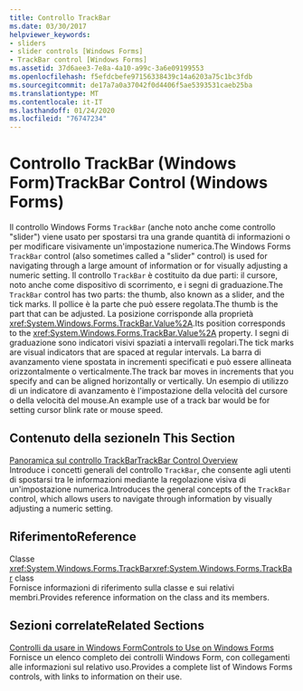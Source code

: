 ```yaml
---
title: Controllo TrackBar
ms.date: 03/30/2017
helpviewer_keywords:
- sliders
- slider controls [Windows Forms]
- TrackBar control [Windows Forms]
ms.assetid: 37d6aee3-7e8a-4a10-a99c-3a6e09199553
ms.openlocfilehash: f5efdcbefe97156338439c14a6203a75c1bc3fdb
ms.sourcegitcommit: de17a7a0a37042f0d4406f5ae5393531caeb25ba
ms.translationtype: MT
ms.contentlocale: it-IT
ms.lasthandoff: 01/24/2020
ms.locfileid: "76747234"
---
```

# <a name="trackbar-control-windows-forms"></a><span data-ttu-id="07929-102">Controllo TrackBar (Windows Form)</span><span class="sxs-lookup"><span data-stu-id="07929-102">TrackBar Control (Windows Forms)</span></span>
<span data-ttu-id="07929-103">Il controllo Windows Forms `TrackBar` (anche noto anche come controllo "slider") viene usato per spostarsi tra una grande quantità di informazioni o per modificare visivamente un'impostazione numerica.</span><span class="sxs-lookup"><span data-stu-id="07929-103">The Windows Forms `TrackBar` control (also sometimes called a "slider" control) is used for navigating through a large amount of information or for visually adjusting a numeric setting.</span></span> <span data-ttu-id="07929-104">Il controllo `TrackBar` è costituito da due parti: il cursore, noto anche come dispositivo di scorrimento, e i segni di graduazione.</span><span class="sxs-lookup"><span data-stu-id="07929-104">The `TrackBar` control has two parts: the thumb, also known as a slider, and the tick marks.</span></span> <span data-ttu-id="07929-105">Il pollice è la parte che può essere regolata.</span><span class="sxs-lookup"><span data-stu-id="07929-105">The thumb is the part that can be adjusted.</span></span> <span data-ttu-id="07929-106">La posizione corrisponde alla proprietà <xref:System.Windows.Forms.TrackBar.Value%2A>.</span><span class="sxs-lookup"><span data-stu-id="07929-106">Its position corresponds to the <xref:System.Windows.Forms.TrackBar.Value%2A> property.</span></span> <span data-ttu-id="07929-107">I segni di graduazione sono indicatori visivi spaziati a intervalli regolari.</span><span class="sxs-lookup"><span data-stu-id="07929-107">The tick marks are visual indicators that are spaced at regular intervals.</span></span> <span data-ttu-id="07929-108">La barra di avanzamento viene spostata in incrementi specificati e può essere allineata orizzontalmente o verticalmente.</span><span class="sxs-lookup"><span data-stu-id="07929-108">The track bar moves in increments that you specify and can be aligned horizontally or vertically.</span></span> <span data-ttu-id="07929-109">Un esempio di utilizzo di un indicatore di avanzamento è l'impostazione della velocità del cursore o della velocità del mouse.</span><span class="sxs-lookup"><span data-stu-id="07929-109">An example use of a track bar would be for setting cursor blink rate or mouse speed.</span></span>  
  
## <a name="in-this-section"></a><span data-ttu-id="07929-110">Contenuto della sezione</span><span class="sxs-lookup"><span data-stu-id="07929-110">In This Section</span></span>  
 [<span data-ttu-id="07929-111">Panoramica sul controllo TrackBar</span><span class="sxs-lookup"><span data-stu-id="07929-111">TrackBar Control Overview</span></span>](trackbar-control-overview-windows-forms.md)  
 <span data-ttu-id="07929-112">Introduce i concetti generali del controllo `TrackBar`, che consente agli utenti di spostarsi tra le informazioni mediante la regolazione visiva di un'impostazione numerica.</span><span class="sxs-lookup"><span data-stu-id="07929-112">Introduces the general concepts of the `TrackBar` control, which allows users to navigate through information by visually adjusting a numeric setting.</span></span>  
  
## <a name="reference"></a><span data-ttu-id="07929-113">Riferimento</span><span class="sxs-lookup"><span data-stu-id="07929-113">Reference</span></span>  
 <span data-ttu-id="07929-114">Classe <xref:System.Windows.Forms.TrackBar></span><span class="sxs-lookup"><span data-stu-id="07929-114"><xref:System.Windows.Forms.TrackBar> class</span></span>  
 <span data-ttu-id="07929-115">Fornisce informazioni di riferimento sulla classe e sui relativi membri.</span><span class="sxs-lookup"><span data-stu-id="07929-115">Provides reference information on the class and its members.</span></span>  
  
## <a name="related-sections"></a><span data-ttu-id="07929-116">Sezioni correlate</span><span class="sxs-lookup"><span data-stu-id="07929-116">Related Sections</span></span>  
 [<span data-ttu-id="07929-117">Controlli da usare in Windows Form</span><span class="sxs-lookup"><span data-stu-id="07929-117">Controls to Use on Windows Forms</span></span>](controls-to-use-on-windows-forms.md)  
 <span data-ttu-id="07929-118">Fornisce un elenco completo dei controlli Windows Form, con collegamenti alle informazioni sul relativo uso.</span><span class="sxs-lookup"><span data-stu-id="07929-118">Provides a complete list of Windows Forms controls, with links to information on their use.</span></span>
